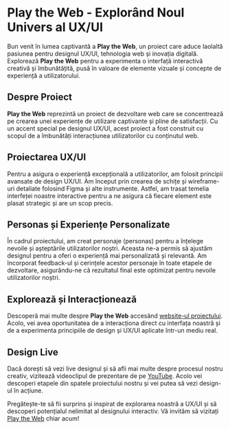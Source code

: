 # Play the Web - Explorând Noul Univers al UX/UI

Bun venit în lumea captivantă a **Play the Web**, un proiect care aduce laolaltă pasiunea pentru designul UX/UI, tehnologia web și inovația digitală. Explorează **Play the Web** pentru a experimenta o interfață interactivă creativă și îmbunătățită, pusă în valoare de elemente vizuale și concepte de experiență a utilizatorului.

## Despre Proiect

**Play the Web** reprezintă un proiect de dezvoltare web care se concentrează pe crearea unei experiențe de utilizare captivante și pline de satisfacții. Cu un accent special pe designul UX/UI, acest proiect a fost construit cu scopul de a îmbunătăți interacțiunea utilizatorilor cu conținutul web.

## Proiectarea UX/UI

Pentru a asigura o experiență excepțională a utilizatorilor, am folosit principii avansate de design UX/UI. Am început prin crearea de schițe și wireframe-uri detaliate folosind Figma și alte instrumente. Astfel, am trasat temelia interfeței noastre interactive pentru a ne asigura că fiecare element este plasat strategic și are un scop precis.

## Personas și Experiențe Personalizate

În cadrul proiectului, am creat personaje (personas) pentru a înțelege nevoile și așteptările utilizatorilor noștri. Aceasta ne-a permis să ajustăm designul pentru a oferi o experiență mai personalizată și relevantă. Am încorporat feedback-ul și cerințele acestor personaje în toate etapele de dezvoltare, asigurându-ne că rezultatul final este optimizat pentru nevoile utilizatorilor noștri.

## Explorează și Interacționează

Descoperă mai multe despre **Play the Web** accesând [website-ul proiectului](https://pavelsilviu.github.io/Play-the-Web/). Acolo, vei avea oportunitatea de a interacționa direct cu interfața noastră și de a experimenta principiile de design și UX/UI aplicate într-un mediu real.

## Design Live

Dacă dorești să vezi live designul și să afli mai multe despre procesul nostru creativ, vizitează videoclipul de prezentare de pe [YouTube](https://youtu.be/CCBttf4ORsw?si=JAB3b8_CzRNvSUW1). Acolo vei descoperi etapele din spatele proiectului nostru și vei putea să vezi design-ul în acțiune.

Pregătește-te să fii surprins și inspirat de explorarea noastră a UX/UI și să descoperi potențialul nelimitat al designului interactiv. Vă invităm să vizitați [Play the Web](https://pavelsilviu.github.io/Play-the-Web/) chiar acum!
